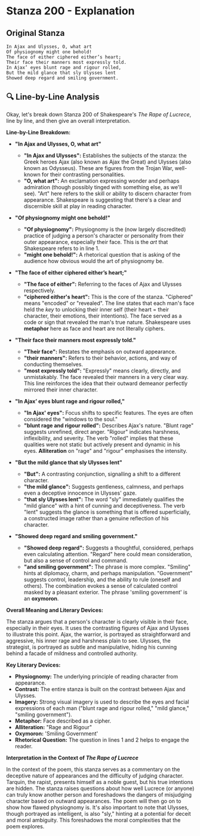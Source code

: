 # Stanza 200 - Explanation

## Original Stanza
```
In Ajax and Ulysses, O, what art
Of physiognomy might one behold!
The face of either ciphered either’s heart;
Their face their manners most expressly told.
In Ajax’ eyes blunt rage and rigour rolled,
But the mild glance that sly Ulysses lent
Showed deep regard and smiling government.
```

## 🔍 Line-by-Line Analysis
Okay, let's break down Stanza 200 of Shakespeare's *The Rape of Lucrece*, line by line, and then give an overall interpretation.

**Line-by-Line Breakdown:**

*   **"In Ajax and Ulysses, O, what art"**
    *   **"In Ajax and Ulysses":**  Establishes the subjects of the stanza: the Greek heroes Ajax (also known as Ajax the Great) and Ulysses (also known as Odysseus).  These are figures from the Trojan War, well-known for their contrasting personalities.
    *   **"O, what art":**  An exclamation expressing wonder and perhaps admiration (though possibly tinged with something else, as we'll see).  "Art" here refers to the skill or ability to discern character from appearance.  Shakespeare is suggesting that there's a clear and discernible skill at play in reading character.

*   **"Of physiognomy might one behold!"**
    *   **"Of physiognomy":** Physiognomy is the (now largely discredited) practice of judging a person's character or personality from their outer appearance, especially their face.  This is the *art* that Shakespeare refers to in line 1.
    *   **"might one behold!":** A rhetorical question that is asking of the audience how obvious would the art of physiognomy be.

*   **"The face of either ciphered either’s heart;"**
    *   **"The face of either":** Referring to the faces of Ajax and Ulysses respectively.
    *   **"ciphered either's heart":** This is the core of the stanza. "Ciphered" means "encoded" or "revealed".  The line states that each man's face held the *key* to unlocking their inner self (their heart = their character, their emotions, their intentions). The face served as a code or sign that revealed the man's true nature. Shakespeare uses **metaphor** here as face and heart are not literally ciphers.

*   **"Their face their manners most expressly told."**
    *   **"Their face":** Restates the emphasis on outward appearance.
    *   **"their manners":** Refers to their behavior, actions, and way of conducting themselves.
    *   **"most expressly told":** "Expressly" means clearly, directly, and unmistakably.  The face revealed their manners in a very clear way. This line reinforces the idea that their outward demeanor perfectly mirrored their inner character.

*   **"In Ajax’ eyes blunt rage and rigour rolled,"**
    *   **"In Ajax' eyes":** Focus shifts to specific features.  The eyes are often considered the "windows to the soul."
    *   **"blunt rage and rigour rolled":** Describes Ajax's nature.  "Blunt rage" suggests unrefined, direct anger. "Rigour" indicates harshness, inflexibility, and severity.  The verb "rolled" implies that these qualities were not static but actively present and dynamic in his eyes. **Alliteration** on "rage" and "rigour" emphasises the intensity.

*   **"But the mild glance that sly Ulysses lent"**
    *   **"But":** A contrasting conjunction, signalling a shift to a different character.
    *   **"the mild glance":** Suggests gentleness, calmness, and perhaps even a deceptive innocence in Ulysses' gaze.
    *   **"that sly Ulysses lent":** The word "sly" immediately qualifies the "mild glance" with a hint of cunning and deceptiveness. The verb "lent" suggests the glance is something that is offered superficially, a constructed image rather than a genuine reflection of his character.

*   **"Showed deep regard and smiling government."**
    *   **"Showed deep regard":**  Suggests a thoughtful, considered, perhaps even calculating attention. "Regard" here could mean consideration, but also a sense of control and command.
    *   **"and smiling government":** The phrase is more complex.  "Smiling" hints at diplomacy, charm, and perhaps manipulation.  "Government" suggests control, leadership, and the ability to rule (oneself and others).  The combination evokes a sense of calculated control masked by a pleasant exterior. The phrase 'smiling government' is an **oxymoron**.

**Overall Meaning and Literary Devices:**

The stanza argues that a person's character is clearly visible in their face, especially in their eyes. It uses the contrasting figures of Ajax and Ulysses to illustrate this point. Ajax, the warrior, is portrayed as straightforward and aggressive, his inner rage and harshness plain to see. Ulysses, the strategist, is portrayed as subtle and manipulative, hiding his cunning behind a facade of mildness and controlled authority.

**Key Literary Devices:**

*   **Physiognomy:** The underlying principle of reading character from appearance.
*   **Contrast:**  The entire stanza is built on the contrast between Ajax and Ulysses.
*   **Imagery:** Strong visual imagery is used to describe the eyes and facial expressions of each man ("blunt rage and rigour rolled," "mild glance," "smiling government").
*   **Metaphor:** Face described as a cipher.
*   **Alliteration:** "Rage and Rigour"
*   **Oxymoron:** 'Smiling Government'
*   **Rhetorical Question:** The question in lines 1 and 2 helps to engage the reader.

**Interpretation in the Context of *The Rape of Lucrece***

In the context of the poem, this stanza serves as a commentary on the deceptive nature of appearances and the difficulty of judging character. Tarquin, the rapist, presents himself as a noble guest, but his true intentions are hidden.  The stanza raises questions about how well Lucrece (or anyone) can truly know another person and foreshadows the dangers of misjudging character based on outward appearances. The poem will then go on to show how flawed physiognomy is. It's also important to note that Ulysses, though portrayed as intelligent, is also "sly," hinting at a potential for deceit and moral ambiguity. This foreshadows the moral complexities that the poem explores.
